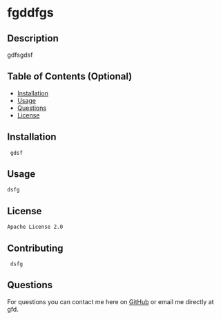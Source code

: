 
# fgddfgs
            
## Description 
  gdfsgdsf
            
## Table of Contents (Optional)
            
 * [Installation](#installation)
 * [Usage](#usage)
 * [Questions](#questions)
 * [License](#license)
            
            
## Installation
     gdsf
            
            
## Usage 
    dsfg
            
            
## License
    Apache License 2.0
        
            
  ## Contributing
     dsfg
            
            
  ## Questions
  For questions you can contact me here on [GitHub](https://github.com/gsfd) or email me directly at gfd.
            
        